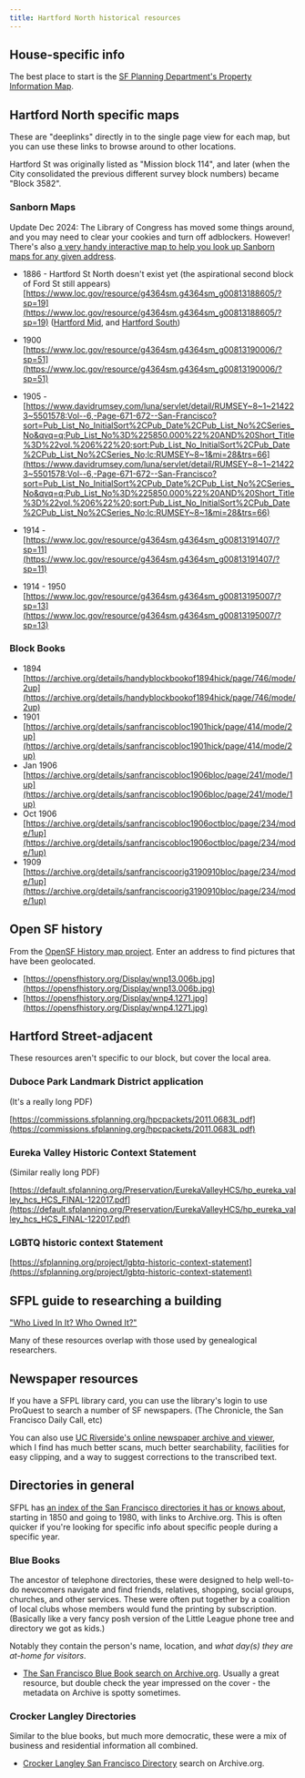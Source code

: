 ```yaml
---
title: Hartford North historical resources
---
```


## House-specific info

The best place to start is the [SF Planning Department's Property Information Map](https://sfplanninggis.org/pim/).

## Hartford North specific maps

These are "deeplinks" directly in to the single page view for each map, but you can use these links to browse around to other locations.

Hartford St was originally listed as "Mission block 114", and later (when the City consolidated the previous different survey block numbers) became "Block 3582".

### Sanborn Maps

Update Dec 2024: The Library of Congress has moved some things around, and you may need to clear your cookies and turn off adblockers.
However! There's also [a very handy interactive map to help you look up Sanborn maps for any given address](https://loc.maps.arcgis.com/apps/instant/interactivelegend/index.html?appid=99f7ed5af27b4115a1f2477716444fed).

- 1886 - Hartford St North doesn't exist yet (the aspirational second block of Ford St still appears) [https://www.loc.gov/resource/g4364sm.g4364sm_g00813188605/?sp=19](https://www.loc.gov/resource/g4364sm.g4364sm_g00813188605/?sp=19) ([Hartford Mid](https://www.loc.gov/resource/g4364sm.g4364sm_g00813188605/?sp=20), and [Hartford South](https://www.loc.gov/resource/g4364sm.g4364sm_g00813188605/?sp=17))

- 1900 [https://www.loc.gov/resource/g4364sm.g4364sm_g00813190006/?sp=51](https://www.loc.gov/resource/g4364sm.g4364sm_g00813190006/?sp=51)
- 1905 - [https://www.davidrumsey.com/luna/servlet/detail/RUMSEY~8~1~214223~5501578:Vol--6,-Page-671-672--San-Francisco?sort=Pub_List_No_InitialSort%2CPub_Date%2CPub_List_No%2CSeries_No&qvq=q:Pub_List_No%3D%225850.000%22%20AND%20Short_Title%3D%22vol.%206%22%20;sort:Pub_List_No_InitialSort%2CPub_Date%2CPub_List_No%2CSeries_No;lc:RUMSEY~8~1&mi=28&trs=66](https://www.davidrumsey.com/luna/servlet/detail/RUMSEY~8~1~214223~5501578:Vol--6,-Page-671-672--San-Francisco?sort=Pub_List_No_InitialSort%2CPub_Date%2CPub_List_No%2CSeries_No&qvq=q:Pub_List_No%3D%225850.000%22%20AND%20Short_Title%3D%22vol.%206%22%20;sort:Pub_List_No_InitialSort%2CPub_Date%2CPub_List_No%2CSeries_No;lc:RUMSEY~8~1&mi=28&trs=66)
- 1914 - [https://www.loc.gov/resource/g4364sm.g4364sm_g00813191407/?sp=11](https://www.loc.gov/resource/g4364sm.g4364sm_g00813191407/?sp=11)
- 1914 - 1950 [https://www.loc.gov/resource/g4364sm.g4364sm_g00813195007/?sp=13](https://www.loc.gov/resource/g4364sm.g4364sm_g00813195007/?sp=13)

### Block Books

- 1894 [https://archive.org/details/handyblockbookof1894hick/page/746/mode/2up](https://archive.org/details/handyblockbookof1894hick/page/746/mode/2up)
- 1901 [https://archive.org/details/sanfranciscobloc1901hick/page/414/mode/2up](https://archive.org/details/sanfranciscobloc1901hick/page/414/mode/2up)
- Jan 1906 [https://archive.org/details/sanfranciscobloc1906bloc/page/241/mode/1up](https://archive.org/details/sanfranciscobloc1906bloc/page/241/mode/1up)
- Oct 1906 [https://archive.org/details/sanfranciscobloc1906octbloc/page/234/mode/1up](https://archive.org/details/sanfranciscobloc1906octbloc/page/234/mode/1up)
- 1909 [https://archive.org/details/sanfranciscoorig3190910bloc/page/234/mode/1up](https://archive.org/details/sanfranciscoorig3190910bloc/page/234/mode/1up)

## Open SF history

From the [OpenSF History map project](https://opensfhistory.org/maps/). Enter an address to find pictures that have been geolocated.

- [https://opensfhistory.org/Display/wnp13.006b.jpg](https://opensfhistory.org/Display/wnp13.006b.jpg)
- [https://opensfhistory.org/Display/wnp4.1271.jpg](https://opensfhistory.org/Display/wnp4.1271.jpg)

## Hartford Street-adjacent

These resources aren't specific to our block, but cover the local area.

### Duboce Park Landmark District application

(It's a really long PDF)

[https://commissions.sfplanning.org/hpcpackets/2011.0683L.pdf](https://commissions.sfplanning.org/hpcpackets/2011.0683L.pdf)

### Eureka Valley Historic Context Statement

(Similar really long PDF)

[https://default.sfplanning.org/Preservation/EurekaValleyHCS/hp_eureka_valley_hcs_HCS_FINAL-122017.pdf](https://default.sfplanning.org/Preservation/EurekaValleyHCS/hp_eureka_valley_hcs_HCS_FINAL-122017.pdf)

### LGBTQ historic context Statement

[https://sfplanning.org/project/lgbtq-historic-context-statement](https://sfplanning.org/project/lgbtq-historic-context-statement)

## SFPL guide to researching a building

["Who Lived In It? Who Owned It?"](https://sfpl.org/locations/main-library/sf-history-center/how-research-san-francisco-building/who-lived-it-who-owned)

Many of these resources overlap with those used by genealogical researchers.

## Newspaper resources

If you have a SFPL library card, you can use the library's login to use ProQuest to search a number of SF newspapers. (The Chronicle, the San Francisco Daily Call, etc)

You can also use [UC Riverside's online newspaper archive and viewer](https://cdnc.ucr.edu/), which I find has much better scans, much better searchability, facilities for easy clipping, and a way to suggest corrections to the transcribed text.

## Directories in general

SFPL has [an index of the San Francisco directories it has or knows about](https://sfpl.org/locations/main-library/magazines-newspapers-center/bay-area-city-directories-and-phone-books/san-0), starting in 1850 and going to 1980, with links to Archive.org. This is often quicker if you're looking for specific info about specific people during a specific year.

### Blue Books

The ancestor of telephone directories, these were designed to help well-to-do newcomers navigate and find friends, relatives, shopping, social groups, churches, and other services. These were often put together by a coalition of local clubs whose members would fund the printing by subscription. (Basically like a very fancy posh version of the Little League phone tree and directory we got as kids.)

Notably they contain the person's name, location, and _what day(s) they are at-home for visitors_.

- [The San Francisco Blue Book search on Archive.org](https://archive.org/search?query=%22san+francisco+blue+book%22). Usually a great resource, but double check the year impressed on the cover - the metadata on Archive is spotty sometimes.

### Crocker Langley Directories

Similar to the blue books, but much more democratic, these were a mix of business and residential information all combined.

- [Crocker Langley San Francisco Directory](https://archive.org/search?query=%22crocker+langley%22+directory) search on Archive.org.
